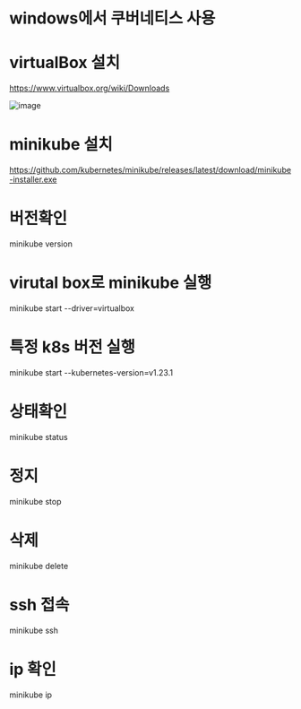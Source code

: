 # windows에서 쿠버네티스 사용

# virtualBox 설치
https://www.virtualbox.org/wiki/Downloads

![image](https://github.com/aamoos/kubernates/assets/37327676/d0f50eb2-4107-4eeb-a291-568b395243ce)

# minikube 설치
https://github.com/kubernetes/minikube/releases/latest/download/minikube-installer.exe

# 버전확인
minikube version

# virutal box로 minikube 실행
minikube start --driver=virtualbox

# 특정 k8s 버전 실행
minikube start --kubernetes-version=v1.23.1

# 상태확인
minikube status

# 정지
minikube stop

# 삭제
minikube delete

# ssh 접속
minikube ssh

# ip 확인
minikube ip

